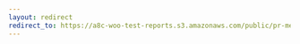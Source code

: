 ```yaml
---
layout: redirect
redirect_to: https://a8c-woo-test-reports.s3.amazonaws.com/public/pr-merge/37420/e2e/index.html
---
```

